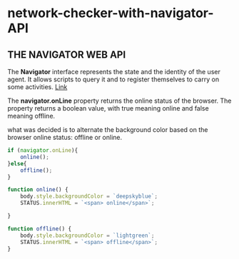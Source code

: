 # network-checker-with-navigator-API

## THE NAVIGATOR WEB API

The **Navigator** interface represents the state and the identity of the user agent. It allows scripts to query it and to register themselves to carry on some activities. [Link](https://developer.mozilla.org/en-US/docs/Web/API/Navigator)

 The **navigator.onLine** property returns the online status of the browser. The property returns a boolean value, with true meaning online and false meaning offline.

 what was decided is to alternate the background color based on the browser online status: offline or online.

```javascript
if (navigator.onLine){
    online();
}else{
    offline();
}

function online() {
    body.style.backgroundColor = `deepskyblue`;
    STATUS.innerHTML = `<span> online</span>`;

}

function offline() {
    body.style.backgroundColor = `lightgreen`;
    STATUS.innerHTML = `<span> offline</span>`;
}
```
